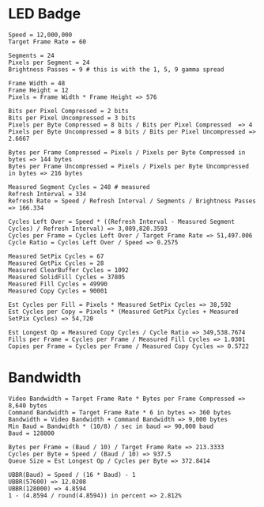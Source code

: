 ﻿# LED Badge

    Speed = 12,000,000
    Target Frame Rate = 60
    
    Segments = 24
    Pixels per Segment = 24
    Brightness Passes = 9 # this is with the 1, 5, 9 gamma spread
    
    Frame Width = 48
    Frame Height = 12
    Pixels = Frame Width * Frame Height => 576
    
    Bits per Pixel Compressed = 2 bits
    Bits per Pixel Uncompressed = 3 bits
    Pixels per Byte Compressed = 8 bits / Bits per Pixel Compressed  => 4
    Pixels per Byte Uncompressed = 8 bits / Bits per Pixel Uncompressed => 2.6667
    
    Bytes per Frame Compressed = Pixels / Pixels per Byte Compressed in bytes => 144 bytes
    Bytes per Frame Uncompressed = Pixels / Pixels per Byte Uncompressed in bytes => 216 bytes
    
    Measured Segment Cycles = 248 # measured
    Refresh Interval = 334
    Refresh Rate = Speed / Refresh Interval / Segments / Brightness Passes => 166.334
    
    Cycles Left Over = Speed * ((Refresh Interval - Measured Segment Cycles) / Refresh Interval) => 3,089,820.3593
    Cycles per Frame = Cycles Left Over / Target Frame Rate => 51,497.006
    Cycle Ratio = Cycles Left Over / Speed => 0.2575
    
    Measured SetPix Cycles = 67
    Measured GetPix Cycles = 28
    Measured ClearBuffer Cycles = 1092
    Measured SolidFill Cycles = 37805
    Measured Fill Cycles = 49990
    Measured Copy Cycles = 90001
    
    Est Cycles per Fill = Pixels * Measured SetPix Cycles => 38,592
    Est Cycles per Copy = Pixels * (Measured GetPix Cycles + Measured SetPix Cycles) => 54,720
    
    Est Longest Op = Measured Copy Cycles / Cycle Ratio => 349,538.7674
    Fills per Frame = Cycles per Frame / Measured Fill Cycles => 1.0301
    Copies per Frame = Cycles per Frame / Measured Copy Cycles => 0.5722
   
# Bandwidth
    
    Video Bandwidth = Target Frame Rate * Bytes per Frame Compressed => 8,640 bytes
    Command Bandwidth = Target Frame Rate * 6 in bytes => 360 bytes
    Bandwidth = Video Bandwidth + Command Bandwidth => 9,000 bytes
    Min Baud = Bandwidth * (10/8) / sec in baud => 90,000 baud
    Baud = 128000
    
    Bytes per Frame = (Baud / 10) / Target Frame Rate => 213.3333
    Cycles per Byte = Speed / (Baud / 10) => 937.5
    Queue Size = Est Longest Op / Cycles per Byte => 372.8414
    
    UBBR(Baud) = Speed / (16 * Baud) - 1
    UBBR(57600) => 12.0208
    UBBR(128000) => 4.8594
    1 - (4.8594 / round(4.8594)) in percent => 2.812%
